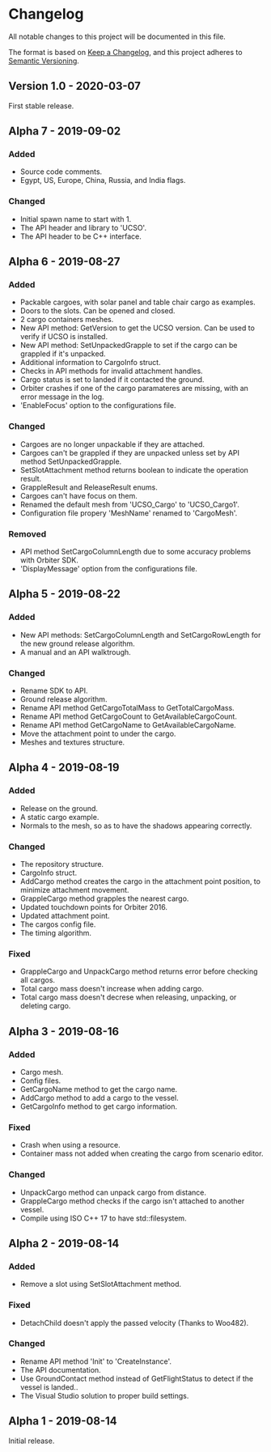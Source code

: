 # Changelog
All notable changes to this project will be documented in this file.

The format is based on [Keep a Changelog](https://keepachangelog.com/en/1.0.0/),
and this project adheres to [Semantic Versioning](https://semver.org/spec/v2.0.0.html).

## Version 1.0 - 2020-03-07
First stable release.

## Alpha 7 - 2019-09-02
### Added
- Source code comments.
- Egypt, US, Europe, China, Russia, and India flags.
### Changed
- Initial spawn name to start with 1.
- The API header and library to 'UCSO'.
- The API header to be C++ interface.

## Alpha 6 - 2019-08-27
### Added
- Packable cargoes, with solar panel and table chair cargo as examples.
- Doors to the slots. Can be opened and closed.
- 2 cargo containers meshes.
- New API method: GetVersion to get the UCSO version. Can be used to verify if UCSO is installed.
- New API method: SetUnpackedGrapple to set if the cargo can be grappled if it's unpacked.
- Additional information to CargoInfo struct.
- Checks in API methods for invalid attachment handles.
- Cargo status is set to landed if it contacted the ground.
- Orbiter crashes if one of the cargo paramateres are missing, with an error message in the log.
- 'EnableFocus' option to the configurations file.
### Changed
- Cargoes are no longer unpackable if they are attached.
- Cargoes can't be grappled if they are unpacked unless set by API method SetUnpackedGrapple.
- SetSlotAttachment method returns boolean to indicate the operation result.
- GrappleResult and ReleaseResult enums.
- Cargoes can't have focus on them.
- Renamed the default mesh from 'UCSO_Cargo' to 'UCSO_Cargo1'.
- Configuration file propery 'MeshName' renamed to 'CargoMesh'.
### Removed
- API method SetCargoColumnLength due to some accuracy problems with Orbiter SDK.
- 'DisplayMessage' option from the configurations file.

## Alpha 5 - 2019-08-22
### Added
- New API methods: SetCargoColumnLength and SetCargoRowLength for the new ground release algorithm.
- A manual and an API walktrough.
### Changed
- Rename SDK to API.
- Ground release algorithm.
- Rename API method GetCargoTotalMass to GetTotalCargoMass.
- Rename API method GetCargoCount to GetAvailableCargoCount.
- Rename API method GetCargoName to GetAvailableCargoName.
- Move the attachment point to under the cargo.
- Meshes and textures structure.

## Alpha 4 - 2019-08-19
### Added
- Release on the ground.
- A static cargo example.
- Normals to the mesh, so as to have the shadows appearing correctly.
### Changed
- The repository structure.
- CargoInfo struct.
- AddCargo method creates the cargo in the attachment point position, to minimize attachment movement.
- GrappleCargo method grapples the nearest cargo.
- Updated touchdown points for Orbiter 2016.
- Updated attachment point.
- The cargos config file.
- The timing algorithm.
### Fixed
- GrappleCargo and UnpackCargo method returns error before checking all cargos.
- Total cargo mass doesn't increase when adding cargo.
- Total cargo mass doesn't decrese when releasing, unpacking, or deleting cargo.

## Alpha 3 - 2019-08-16
### Added
- Cargo mesh.
- Config files.
- GetCargoName method to get the cargo name.
- AddCargo method to add a cargo to the vessel.
- GetCargoInfo method to get cargo information.
### Fixed
- Crash when using a resource.
- Container mass not added when creating the cargo from scenario editor.
### Changed
- UnpackCargo method can unpack cargo from distance.
- GrappleCargo method checks if the cargo isn't attached to another vessel.
- Compile using ISO C++ 17 to have std::filesystem.

## Alpha 2 - 2019-08-14
### Added
- Remove a slot using SetSlotAttachment method.
### Fixed
- DetachChild doesn't apply the passed velocity (Thanks to Woo482).
### Changed
- Rename API method 'Init' to 'CreateInstance'.
- The API documentation.
- Use GroundContact method instead of GetFlightStatus to detect if the vessel is landed..
- The Visual Studio solution to proper build settings.

## Alpha 1 - 2019-08-14
Initial release.